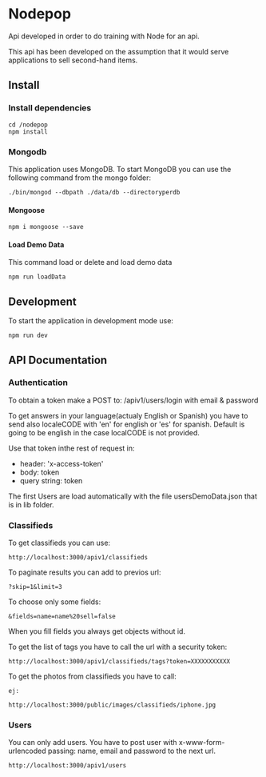 # Nodepop

Api developed in order to do training with Node for an api.

This api has been developed on the assumption that it would serve applications to sell second-hand items.

## Install

### Install dependencies
```Shell
cd /nodepop
npm install
```


### Mongodb

This application uses MongoDB. To start MongoDB you can use the following command from the mongo folder:

```shell
./bin/mongod --dbpath ./data/db --directoryperdb
```

#### Mongoose

```Shell
npm i mongoose --save
```

#### Load Demo Data

This command load or delete and load demo data

```Shell
npm run loadData
```

## Development

To start the application in development mode use:

```shell
npm run dev
```

## API Documentation

### Authentication

To obtain a token make a POST to: /apiv1/users/login with email & password

To get answers in your language(actualy English or Spanish) you have to send also localeCODE with 'en' for english or 'es' for spanish. Default is going to be english in the case localCODE is not provided.

Use that token inthe rest of request in:
  - header: 'x-access-token'
  - body: token
  - query string: token

The first Users are load automatically with the file usersDemoData.json that is in lib folder.

### Classifieds

To get classifieds you can use:

```shell
http://localhost:3000/apiv1/classifieds
```

To paginate results you can add to previos url:

```shell
?skip=1&limit=3
```

To choose only some fields:
```shell
&fields=name=name%20sell=false
```
When you fill fields you always get objects without id. 

To get the list of tags you have to call the url with a security token:
```shell
http://localhost:3000/apiv1/classifieds/tags?token=XXXXXXXXXXX
```

To get the photos from classifieds you have to call:
```shell
ej:

http://localhost:3000/public/images/classifieds/iphone.jpg
```
### Users

You can only add users. You have to post user with x-www-form-urlencoded passing:
name, email and password to the next url.

```shell
http://localhost:3000/apiv1/users
```
